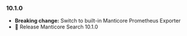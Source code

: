 ### 10.1.0

* **Breaking change:** Switch to built-in Manticore Prometheus Exporter
* 🚀 Release Manticore Search 10.1.0